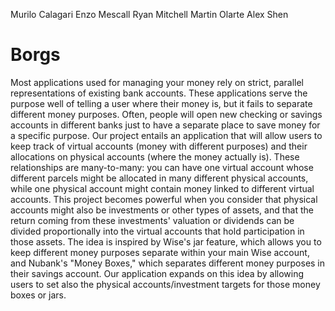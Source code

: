Murilo Calagari
Enzo Mescall
Ryan Mitchell
Martin Olarte
Alex Shen


# Borgs
Most applications used for managing your money rely on strict, parallel representations of existing bank accounts. These applications serve the purpose well of telling a user where their money is, but it fails to separate different money purposes. Often, people will open new checking or savings accounts in different banks just to have a separate place to save money for a specific purpose.  Our project entails an application that will allow users to keep track of virtual accounts (money with different purposes) and their allocations on physical accounts (where the money actually is). These relationships are many-to-many: you can have one virtual account whose different parcels might be allocated in many different physical accounts, while one physical account might contain money linked to different virtual accounts.  This project becomes powerful when you consider that physical accounts might also be investments or other types of assets, and that the return coming from these investments' valuation or dividends can be divided proportionally into the virtual accounts that hold participation in those assets.  The idea is inspired by Wise's jar feature, which allows you to keep different money purposes separate within your main Wise account, and Nubank's "Money Boxes," which separates different money purposes in their savings account. Our application expands on this idea by allowing users to set also the physical accounts/investment targets for those money boxes or jars.
